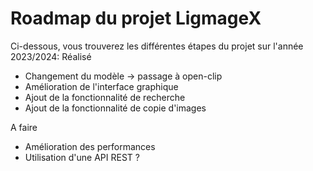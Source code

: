 # Roadmap du projet LigmageX

Ci-dessous, vous trouverez les différentes étapes du projet sur l'année 2023/2024:
Réalisé
* Changement du modèle -> passage à open-clip
* Amélioration de l'interface graphique
* Ajout de la fonctionnalité de recherche
* Ajout de la fonctionnalité de copie d'images

A faire
* Amélioration des performances
* Utilisation d'une API REST ?
